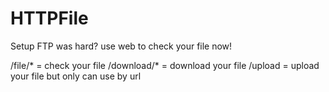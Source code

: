 # HTTPFile
Setup FTP was hard? use web to check your file now!

/file/* = check your file 
/download/* = download your file
/upload = upload your file but only can use by url 
